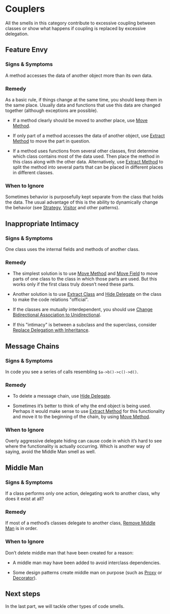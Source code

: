 # Couplers

All the smells in this category contribute to excessive coupling between classes or show what happens if coupling is replaced by excessive delegation.

## Feature Envy

### Signs & Symptoms

A method accesses the data of another object more than its own data.

### Remedy

As a basic rule, if things change at the same time, you should keep them in the same place. Usually data and functions that use this data are changed together (although exceptions are possible).

- If a method clearly should be moved to another place, use [Move Method](https://refactoring.guru/move-method).

- If only part of a method accesses the data of another object, use [Extract Method](https://refactoring.guru/extract-method) to move the part in question.

- If a method uses functions from several other classes, first determine which class contains most of the data used. Then place the method in this class along with the other data. Alternatively, use [Extract Method](https://refactoring.guru/extract-method) to split the method into several parts that can be placed in different places in different classes.

### When to Ignore

Sometimes behavior is purposefully kept separate from the class that holds the data. The usual advantage of this is the ability to dynamically change the behavior (see [Strategy](https://refactoring.guru/design-patterns/strategy), [Visitor](https://refactoring.guru/design-patterns/visitor) and other patterns).

## Inappropriate Intimacy

### Signs & Symptoms

One class uses the internal fields and methods of another class.

### Remedy

- The simplest solution is to use [Move Method](https://refactoring.guru/move-method) and [Move Field](https://refactoring.guru/move-field) to move parts of one class to the class in which those parts are used. But this works only if the first class truly doesn’t need these parts.

- Another solution is to use [Extract Class](https://refactoring.guru/extract-class) and [Hide Delegate](https://refactoring.guru/hide-delegate) on the class to make the code relations "official".

- If the classes are mutually interdependent, you should use [Change Bidirectional Association to Unidirectional](https://refactoring.guru/change-bidirectional-association-to-unidirectional).

- If this "intimacy" is between a subclass and the superclass, consider [Replace Delegation with Inheritance](https://refactoring.guru/replace-delegation-with-inheritance).

## Message Chains

### Signs & Symptoms

In code you see a series of calls resembling `$a->b()->c()->d()`.

### Remedy

- To delete a message chain, use [Hide Delegate](https://refactoring.guru/hide-delegate).

- Sometimes it’s better to think of why the end object is being used. Perhaps it would make sense to use [Extract Method](https://refactoring.guru/extract-method) for this functionality and move it to the beginning of the chain, by using [Move Method](https://refactoring.guru/move-method).

### When to Ignore

Overly aggressive delegate hiding can cause code in which it’s hard to see where the functionality is actually occurring. Which is another way of saying, avoid the Middle Man smell as well.

## Middle Man

### Signs & Symptoms

If a class performs only one action, delegating work to another class, why does it exist at all?

### Remedy

If most of a method’s classes delegate to another class, [Remove Middle Man](https://refactoring.guru/remove-middle-man) is in order.

### When to Ignore

Don’t delete middle man that have been created for a reason:

- A middle man may have been added to avoid interclass dependencies.

- Some design patterns create middle man on purpose (such as [Proxy](https://refactoring.guru/design-patterns/proxy) or [Decorator](https://refactoring.guru/design-patterns/decorator)).

## Next steps

In the last part, we will tackle other types of code smells.
